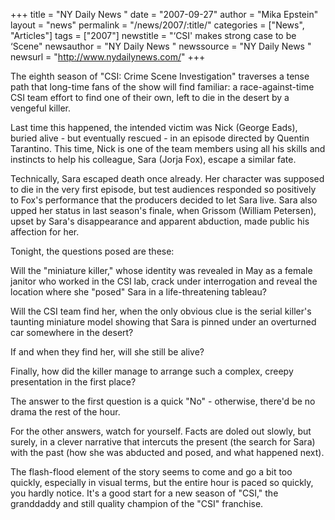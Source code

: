 +++
title = "NY Daily News "
date = "2007-09-27"
author = "Mika Epstein"
layout = "news"
permalink = "/news/2007/:title/"
categories = ["News", "Articles"]
tags = ["2007"]
newstitle = "&#8216;CSI' makes strong case to be &#8216;Scene"
newsauthor = "NY Daily News "
newssource = "NY Daily News "
newsurl = "http://www.nydailynews.com/"
+++

The eighth season of "CSI: Crime Scene Investigation" traverses a tense path that long-time fans of the show will find familiar: a race-against-time CSI team effort to find one of their own, left to die in the desert by a vengeful killer.

Last time this happened, the intended victim was Nick (George Eads), buried alive - but eventually rescued - in an episode directed by Quentin Tarantino. This time, Nick is one of the team members using all his skills and instincts to help his colleague, Sara (Jorja Fox), escape a similar fate.

Technically, Sara escaped death once already. Her character was supposed to die in the very first episode, but test audiences responded so positively to Fox's performance that the producers decided to let Sara live. Sara also upped her status in last season's finale, when Grissom (William Petersen), upset by Sara's disappearance and apparent abduction, made public his affection for her.

Tonight, the questions posed are these:

Will the "miniature killer," whose identity was revealed in May as a female janitor who worked in the CSI lab, crack under interrogation and reveal the location where she "posed" Sara in a life-threatening tableau?

Will the CSI team find her, when the only obvious clue is the serial killer's taunting miniature model showing that Sara is pinned under an overturned car somewhere in the desert?

If and when they find her, will she still be alive?

Finally, how did the killer manage to arrange such a complex, creepy presentation in the first place?

The answer to the first question is a quick "No" - otherwise, there'd be no drama the rest of the hour.

For the other answers, watch for yourself. Facts are doled out slowly, but surely, in a clever narrative that intercuts the present (the search for Sara) with the past (how she was abducted and posed, and what happened next).

The flash-flood element of the story seems to come and go a bit too quickly, especially in visual terms, but the entire hour is paced so quickly, you hardly notice. It's a good start for a new season of "CSI," the granddaddy and still quality champion of the "CSI" franchise.